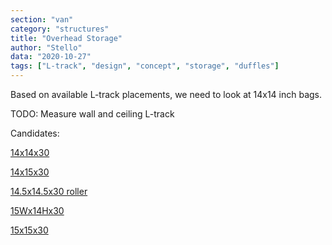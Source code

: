 ```yaml
---
section: "van"
category: "structures"
title: "Overhead Storage"
author: "Stello"
data: "2020-10-27"
tags: ["L-track", "design", "concept", "storage", "duffles"]
---
```


Based on available L-track placements, we need to look at 14x14 inch bags.

TODO: Measure wall and ceiling L-track

Candidates:

[14x14x30](https://www.duffelbags.com/duffel-bags/large-duffle-bags/everest-ev-1005ld-classic-gear-bag-large)

[14x15x30](https://www.duffelbags.com/duffel-bags/large-duffle-bags/everest-ev-1015xl-travel-gear-bag-xlarge)

[14.5x14.5x30 roller](https://www.duffelbags.com/duffel-bags/large-duffle-bags/everest-ev-330wh-30-inch-deluxe-wheeled-duffel)

[15Wx14Hx30](https://www.duffelbags.com/duffel-bags/duffelgear/duffelgear-dfl30-36-duffelgear-30-40-duffel-bags-comes-in-3-sizes)

[15x15x30](https://www.outdoorshopping.com/os/Outdoor-Products-Black-Mountain-Duffle-Bag-Large-Gym-Travel-Work-15-inchesX-30-inches.html)

